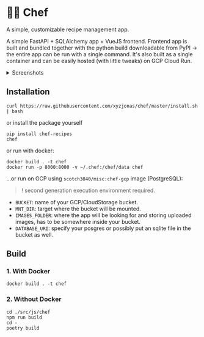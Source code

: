 # 👨‍🍳 Chef

A simple, customizable recipe management app.

A simple FastAPI + SQLAlchemy app + VueJS frontend.
Frontend app is built and bundled together with the python build downloadable from PyPI -> the entire app can be run with a single command.
It's also built as a single container and can be easily hosted (with little tweaks) on GCP Cloud Run.


<details>

<summary>Screenshots</summary>


<picture><img alt="screenshot1" src="https://github.com/jonasbrauer/chef/assets/10963153/7caf01e0-c1f6-487b-9b09-2483cf938161" height=360></picture>
<picture><img alt="screenshot2" src="https://github.com/jonasbrauer/chef/assets/10963153/067c5953-79cf-4be5-a2ca-89a293d3db90" height=360></picture>
<picture><img alt="screenshot3" src="https://github.com/jonasbrauer/chef/assets/10963153/3d237a3f-a3c8-4bd9-afad-43ac4ef57811" height=360></picture>
<picture><img alt="screenshot4" src="https://github.com/jonasbrauer/chef/assets/10963153/002aad12-4e6c-4815-8793-e6125405d940" height=360></picture>  |

</details>

## Installation

```shell
curl https://raw.githubusercontent.com/xyzjonas/chef/master/install.sh | bash
```

or install the package yourself

```shell
pip install chef-recipes
chef
```


or run with docker:

```shell
docker build . -t chef
docker run -p 8000:8000 -v ~/.chef:/chef/data chef
```


...or run on GCP using `scotch3840/misc:chef-gcp` image (PostgreSQL):
> ! second generation execution environment required.
- `BUCKET`: name of your GCP/CloudStorage bucket.
- `MNT_DIR`: target where the bucket will be mounted.
- `IMAGES_FOLDER`: where the app will be looking for and storing uploaded images, has to be somewhere inside your bucket.
- `DATABASE_URI`: specify your posgres or possibly put an sqlite file in the bucket as well.


## Build
### 1. With Docker

```shell
docker build . -t chef
```

### 2. Without Docker
```shell
cd ./src/js/chef
npm run build
cd -
poetry build
```